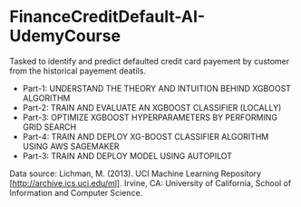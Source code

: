 # FinanceCreditDefault-AI-UdemyCourse

Tasked to identify and predict defaulted credit card payement by customer from the historical payement deatils.
 
* Part-1: UNDERSTAND THE THEORY AND INTUITION BEHIND XGBOOST ALGORITHM
* Part-2: TRAIN AND EVALUATE AN XGBOOST CLASSIFIER (LOCALLY)
* Part-3: OPTIMIZE XGBOOST HYPERPARAMETERS BY PERFORMING GRID SEARCH
* Part-4: TRAIN AND DEPLOY XG-BOOST CLASSIFIER ALGORITHM USING AWS SAGEMAKER
* Part-3: TRAIN AND DEPLOY MODEL USING AUTOPILOT

Data source: Lichman, M. (2013). UCI Machine Learning Repository [http://archive.ics.uci.edu/ml]. Irvine, CA: University of California, School of Information and Computer Science.
